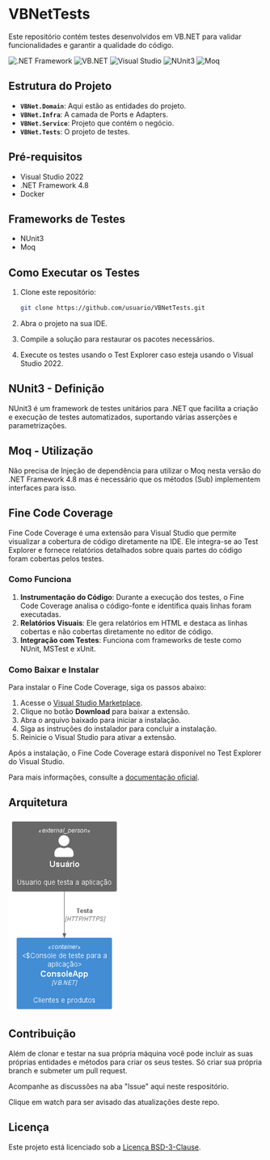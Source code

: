 # VBNetTests

Este repositório contém testes desenvolvidos em VB.NET para validar funcionalidades e garantir a qualidade do código.

![.NET Framework](https://img.shields.io/badge/.NET_Framework-4.8-blue) ![VB.NET](https://img.shields.io/badge/VB.NET-Visual_Studio-purple) ![Visual Studio](https://img.shields.io/badge/Visual_Studio-2022-blueviolet) ![NUnit3](https://img.shields.io/badge/NUnit-3.13.3-green) ![Moq](https://img.shields.io/badge/Moq-4.18.2-orange)

## Estrutura do Projeto

- **`VBNet.Domain`**: Aqui estão as entidades do projeto.
- **`VBNet.Infra`**: A camada de Ports e Adapters.
- **`VBNet.Service`**: Projeto que contém o negócio.
- **`VBNet.Tests`**: O projeto de testes.

## Pré-requisitos

- Visual Studio 2022
- .NET Framework 4.8
- Docker

## Frameworks de Testes

- NUnit3
- Moq

## Como Executar os Testes

1. Clone este repositório:

    ```bash
    git clone https://github.com/usuario/VBNetTests.git
    ```

2. Abra o projeto na sua IDE.
3. Compile a solução para restaurar os pacotes necessários.
4. Execute os testes usando o Test Explorer caso esteja usando o Visual Studio 2022.

## NUnit3 - Definição

NUnit3 é um framework de testes unitários para .NET que facilita a criação e execução de testes automatizados, suportando várias asserções e parametrizações.

## Moq - Utilização

Não precisa de Injeção de dependência para utilizar o Moq nesta versão do .NET Framework 4.8 mas é necessário que os métodos (Sub) implementem interfaces para isso.

## Fine Code Coverage

Fine Code Coverage é uma extensão para Visual Studio que permite visualizar a cobertura de código diretamente na IDE. Ele integra-se ao Test Explorer e fornece relatórios detalhados sobre quais partes do código foram cobertas pelos testes.

### Como Funciona

1. **Instrumentação do Código**: Durante a execução dos testes, o Fine Code Coverage analisa o código-fonte e identifica quais linhas foram executadas.
2. **Relatórios Visuais**: Ele gera relatórios em HTML e destaca as linhas cobertas e não cobertas diretamente no editor de código.
3. **Integração com Testes**: Funciona com frameworks de teste como NUnit, MSTest e xUnit.

### Como Baixar e Instalar

Para instalar o Fine Code Coverage, siga os passos abaixo:

1. Acesse o [Visual Studio Marketplace](https://marketplace.visualstudio.com/items?itemName=FortuneNgwenya.FineCodeCoverage2022).
2. Clique no botão **Download** para baixar a extensão.
3. Abra o arquivo baixado para iniciar a instalação.
4. Siga as instruções do instalador para concluir a instalação.
5. Reinicie o Visual Studio para ativar a extensão.

Após a instalação, o Fine Code Coverage estará disponível no Test Explorer do Visual Studio.

Para mais informações, consulte a [documentação oficial](https://github.com/FineCodeCoverage/FineCodeCoverage).

## Arquitetura

![Container Diagram](out/docs/C4/Container/ContainerVBNetTests.png)

## Contribuição

Além de clonar e testar na sua própria máquina você pode incluir as suas próprias entidades e métodos para criar os seus testes. Só criar sua própria branch e submeter um pull request.

Acompanhe as discussões na aba "Issue" aqui neste respositório.

Clique em watch para ser avisado das atualizações deste repo.

## Licença

Este projeto está licenciado sob a [Licença BSD-3-Clause](LICENSE).
